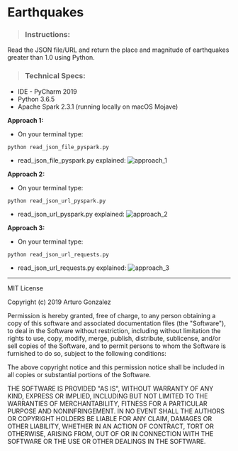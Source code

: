 # Earthquakes #


> ### Instructions:
Read the JSON file/URL and return the place and magnitude of earthquakes greater than 1.0 using Python.

> ### Technical Specs:
- IDE - PyCharm 2019
- Python 3.6.5
- Apache Spark 2.3.1 (running locally on macOS Mojave)

**Approach 1:**

- On your terminal type:
```commandline
python read_json_file_pyspark.py
```
- read_json_file_pyspark.py explained:
![approach_1](https://github.com/arturosolutions/earthquakes/blob/master/images/approach_1.png)

**Approach 2:**

- On your terminal type:
```commandline
python read_json_url_pyspark.py
```
- read_json_url_pyspark.py explained:
![approach_2](https://github.com/arturosolutions/earthquakes/blob/master/images/approach_2.png)

**Approach 3:**

- On your terminal type:
```commandline
python read_json_url_requests.py
```
- read_json_url_requests.py explained:
![approach_3](https://github.com/arturosolutions/earthquakes/blob/master/images/approach_3.png)


----

MIT License

Copyright (c) 2019 Arturo Gonzalez

Permission is hereby granted, free of charge, to any person obtaining a copy
of this software and associated documentation files (the "Software"), to deal
in the Software without restriction, including without limitation the rights
to use, copy, modify, merge, publish, distribute, sublicense, and/or sell
copies of the Software, and to permit persons to whom the Software is
furnished to do so, subject to the following conditions:

The above copyright notice and this permission notice shall be included in all
copies or substantial portions of the Software.

THE SOFTWARE IS PROVIDED "AS IS", WITHOUT WARRANTY OF ANY KIND, EXPRESS OR
IMPLIED, INCLUDING BUT NOT LIMITED TO THE WARRANTIES OF MERCHANTABILITY,
FITNESS FOR A PARTICULAR PURPOSE AND NONINFRINGEMENT. IN NO EVENT SHALL THE
AUTHORS OR COPYRIGHT HOLDERS BE LIABLE FOR ANY CLAIM, DAMAGES OR OTHER
LIABILITY, WHETHER IN AN ACTION OF CONTRACT, TORT OR OTHERWISE, ARISING FROM,
OUT OF OR IN CONNECTION WITH THE SOFTWARE OR THE USE OR OTHER DEALINGS IN THE
SOFTWARE.
